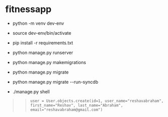 # fitnessapp
- python -m venv dev-env
- source dev-env/bin/activate
- pip install -r requirements.txt
- python manage.py runserver


- python manage.py makemigrations
- python manage.py migrate
- python manage.py migrate --run-syncdb

- ./manage.py shell
>> `user = User.objects.create(id=1, user_name="reshavabraham", first_name="Reshav", last_name="Abraham", email="reshavabraham@gmail.com")`
